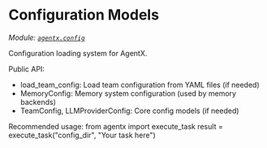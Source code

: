 # Configuration Models

*Module: [`agentx.config`](https://github.com/dustland/agentx/blob/main/src/agentx/config.py)*

Configuration loading system for AgentX.

Public API:
- load_team_config: Load team configuration from YAML files (if needed)
- MemoryConfig: Memory system configuration (used by memory backends)  
- TeamConfig, LLMProviderConfig: Core config models (if needed)

Recommended usage:
    from agentx import execute_task
    result = execute_task("config_dir", "Your task here")

